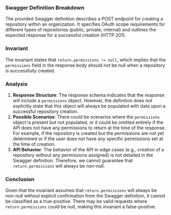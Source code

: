 ### Swagger Definition Breakdown
The provided Swagger definition describes a POST endpoint for creating a repository within an organization. It specifies OAuth scope requirements for different types of repositories (public, private, internal) and outlines the expected response for a successful creation (HTTP 201).

### Invariant
The invariant states that `return.permissions != null`, which implies that the `permissions` field in the response body should not be null when a repository is successfully created.

### Analysis
1. **Response Structure**: The response schema indicates that the response will include a `permissions` object. However, the definition does not explicitly state that this object will always be populated with data upon a successful repository creation.
2. **Possible Scenarios**: There could be scenarios where the `permissions` object is present but not populated, or it could be omitted entirely if the API does not have any permissions to return at the time of the response. For example, if the repository is created but the permissions are not yet determined or if the user does not have any specific permissions set at the time of creation.
3. **API Behavior**: The behavior of the API in edge cases (e.g., creation of a repository without any permissions assigned) is not detailed in the Swagger definition. Therefore, we cannot guarantee that `return.permissions` will always be non-null.

### Conclusion
Given that the invariant assumes that `return.permissions` will always be non-null without explicit confirmation from the Swagger definition, it cannot be classified as a true-positive. There may be valid requests where `return.permissions` could be null, making this invariant a false-positive.
